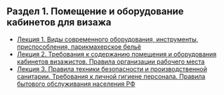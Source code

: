 ## Раздел 1. Помещение и оборудование кабинетов для визажа
* [Лекция 1. Виды современного оборудования, инструменты, приспособления, парикмахерское бельё](lection1.md)
* [Лекция 2. Требования к содержанию помещения и оборудования кабинетов визажистов. Правила организации рабочего места](lection2.md)
* [Лекция 3. Правила техники безопасности и производственной санитарии. Требования к личной гигиене персонала. Правила бытового обслуживания населения РФ](lection3.md)